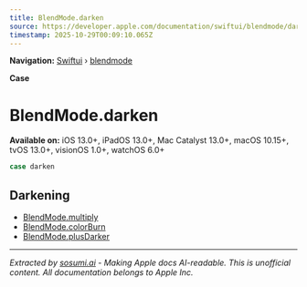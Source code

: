 ```yaml
---
title: BlendMode.darken
source: https://developer.apple.com/documentation/swiftui/blendmode/darken
timestamp: 2025-10-29T00:09:10.065Z
---
```


**Navigation:** [Swiftui](/documentation/swiftui) › [blendmode](/documentation/swiftui/blendmode)

**Case**

# BlendMode.darken

**Available on:** iOS 13.0+, iPadOS 13.0+, Mac Catalyst 13.0+, macOS 10.15+, tvOS 13.0+, visionOS 1.0+, watchOS 6.0+

```swift
case darken
```

## Darkening

- [BlendMode.multiply](/documentation/swiftui/blendmode/multiply)
- [BlendMode.colorBurn](/documentation/swiftui/blendmode/colorburn)
- [BlendMode.plusDarker](/documentation/swiftui/blendmode/plusdarker)

---

*Extracted by [sosumi.ai](https://sosumi.ai) - Making Apple docs AI-readable.*
*This is unofficial content. All documentation belongs to Apple Inc.*
